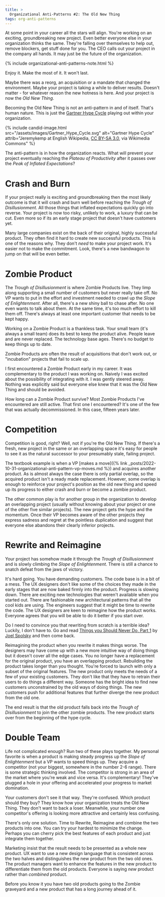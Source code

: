 ```yaml
---
title: >
  Organizational Anti-Patterns #2: The Old New Thing
tags: org-anti-patterns
---
```


At some point in your career all the stars will align. You're working on an exciting, groundbreaking new project. Even better everyone else in your organization thinks the same. They're falling over themselves to help out, remove blockers, get stuff done for you. The CEO calls out your project in the company all hands. It may just be the future of the organization.

{% include organizational-anti-patterns-note.html %}

Enjoy it. Make the most of it. It won't last. 

Maybe there was a reorg, an acquisition or a mandate that changed the environment. Maybe your project is taking a while to deliver results. Doesn't matter - for whatever reason the new hotness is here. And your project is now the *Old New Thing*. 

Becoming the Old New Thing is not an anti-pattern in and of itself. That's human nature. This is just the [Gartner Hype Cycle](https://en.wikipedia.org/wiki/Gartner_hype_cycle) playing out within your organization.

{% include candid-image.html src="/assets/images/Gartner_Hype_Cycle.svg" alt="Gartner Hype Cycle" attrib="Jeremykemp at English Wikipedia, [CC BY-SA 3.0](https://creativecommons.org/licenses/by-sa/3.0), via Wikimedia Commons" %}

The anti-pattern is in how the organization reacts. What will prevent your project eventually reaching the *Plateau of Productivity* after it passes over the *Peak of Inflated Expectations*?

# Crash and Burn

If your project really is exciting and groundbreaking then the most likely outcome is that it will crash and burn well before reaching the *Trough of Disillusionment*. All those things that inflated expectations quickly go into reverse. Your project is now too risky, unlikely to work, a luxury that can be cut. Even more so if its an early stage project that doesn't have customers yet.

Many large companies exist on the back of their original, highly successful product. They often find it hard to create new successful products. This is one of the reasons why. They don't *need* to make your project work. It's easier not to make the commitment. Look, there's a new bandwagon to jump on that will be even better. 

# Zombie Product

The *Trough of Disillusionment* is where Zombie Products live. They limp along supporting a small number of customers but never really take off. No VP wants to put in the effort and investment needed to crawl up the *Slope of Enlightenment*. After all, there's a new shiny ball to chase after. No one even wants to talk about them. At the same time, it's too much effort to kill them off. There's always at least one important customer that needs to be kept happy.

Working on a Zombie Product is a thankless task. Your small team (it's always a small team) does its best to keep the product alive. People leave and are never replaced. The technology base ages. There's no budget to keep things up to date. 

Zombie Products are often the result of acquisitions that don't work out, or "incubation" projects that fail to scale up. 

I first encountered a Zombie Product early in my career. It was complementary to the product I was working on. Naively I was excited about the possibility of integrating with it. I was gently steered away. Nothing was explicitly said but everyone else knew that it was the Old New Thing and should be avoided.

How long can a Zombie Product survive? Most Zombie Products I've encountered are still active. That first one I encountered? It's one of the few that was actually decommissioned. In this case, fifteen years later.

# Competition

Competition is good, right? Well, not if you're the Old New Thing. If there's a fresh, new  project in the same or an overlapping space it's easy for people to see it as the natural successor to your presumably stale, failing project. 

The textbook example is when a VP [makes a move]({% link _posts/2022-10-31-organizational-anti-pattern-vp-moves.md %}) and acquires another product. As is almost always the case there is only partial overlap, so the acquired product isn't a ready made replacement. However, some overlap is enough to reinforce your project's position as the old new thing and speed up its progress to either crash and burn or become a zombie product.

The other common play is for another group in the organization to develop an overlapping project (usually without knowing about your project or one of the other five similar projects). The new project gets the hype and the momentum. Once their VP becomes aware of the other projects they express sadness and regret at the pointless duplication and suggest that everyone else abandons their clearly inferior projects. 

# Rewrite and Reimagine

Your project has somehow made it through the *Trough of Disillusionment* and is slowly climbing the *Slope of Enlightenment*. There is still a chance to snatch defeat from the jaws of victory.

It's hard going. You have demanding customers. The code base is in a bit of a mess. The UX designers don't like some of the choices they made in the early stages that are now baked firmly into the product. Progress is slowing down. There are exciting new technologies that weren't available when you started out. There are fashionable new architectural patterns that all the cool kids are using. The engineers suggest that it might be time to rewrite the code. The UX designers are keen to reimagine how the product works. Everyone agrees that you will be able to do it better if you start over.

Do I need to convince you that rewriting from scratch is a terrible idea? Luckily, I don't have to. Go and read [Things you Should Never Do, Part 1](https://www.joelonsoftware.com/2000/04/06/things-you-should-never-do-part-i/) by [Joel Spolsky](https://www.joelonsoftware.com/about-me/) and then come back. 

Reimagining the product when you rewrite it makes things worse. The designers may have come up with a new more intuitive way of doing things but it doesn't cover all the edge cases. You no longer have a replacement for the original product, you have an overlapping product. Rebuilding the product takes longer than you thought. You're forced to launch with only a subset of the original features. The new product only meets the needs of a few of your existing customers. They don't like that they have to retrain their users to do things a different way. Someone has the bright idea to find new customers unconstrained by the old ways of doing things. The new customers push for additional features that further diverge the new product from the old one. 

The end result is that the old product falls back into the *Trough of Disillusionment* to join the other zombie products. The new product starts over from the beginning of the hype cycle. 

# Double Team

Life not complicated enough? Run two of these plays together. My personal favorite is when a product is making steady progress up the *Slope of Enlightenment* but a VP wants to speed things up. They acquire a competitor (not your biggest, somewhere in the number 2-6 range). There is some strategic thinking involved. The competitor is strong in an area of the market where you're weak and vice versa. It's complementary! They've plugged a hole in your offering and accelerated your progress to market domination.

Your customers don't see it that way. They're confused. Which product should they buy? They know how your organization treats the Old New Thing. They don't want to back a loser. Meanwhile, your number one competitor's offering is looking more attractive and certainly less confusing. 

There's only one solution. Time to Rewrite, Reimagine and combine the two products into one. You can try your hardest to minimize the change. Perhaps you can cherry pick the best features of each product and just integrate them together. 

Marketing insist that the result needs to be presented as a whole new product. UX want to use a new design language that is consistent across the two halves and distinguishes the new product from the two old ones. The product managers want to enhance the features in the new product to differentiate them from the old products. Everyone is saying *new* product rather than *combined* product.

Before you know it you have two old products going to the Zombie graveyard and a new product that has a long journey ahead of it.

